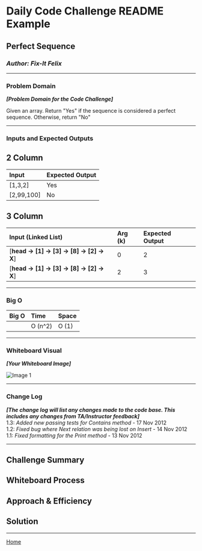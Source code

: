 # Daily Code Challenge README Example

## Perfect Sequence

### *Author: Fix-It Felix*

---

### Problem Domain

***[Problem Domain for the Code Challenge]***

Given an array. Return "Yes" if the sequence is considered a perfect sequence. Otherwise, return "No"

---

### Inputs and Expected Outputs

## 2 Column

| Input | Expected Output |
| :----------- | :----------- |
| [1,3,2] | Yes |
| [2,99,100] | No |

## 3 Column

| Input (**Linked List**) | Arg (**k**) | Expected Output |
| :----------- | :----------- | :----------- |
| [**head -> [1] -> [3] -> [8] -> [2] -> X**] | 0 | 2 |
| [**head -> [1] -> [3] -> [8] -> [2] -> X**] | 2 | 3 |

---

### Big O

| Big O | Time | Space |
| :----------- | :----------- | :----------- |
|  | O (n^2) | O (1) |

---

### Whiteboard Visual

***[Your Whiteboard Image]***

![Image 1](https://via.placeholder.com/750x500)

---

### Change Log

***[The change log will list any changes made to the code base. This includes any changes from TA/Instructor feedback]***  
1.3: *Added new passing tests for Contains method* - 17 Nov 2012  
1.2: *Fixed bug where Next relation was being lost on Insert* - 14 Nov 2012  
1.1: *Fixed formatting for the Print method* - 13 Nov 2012  

---

## Challenge Summary

<!-- Description of the challenge -->

## Whiteboard Process

<!-- Embedded whiteboard image -->

## Approach & Efficiency

<!-- What approach did you take? Why? What is the Big O space/time for this approach? -->

## Solution

<!-- Show how to run your code, and examples of it in action -->

---

[Home](/README.md)
